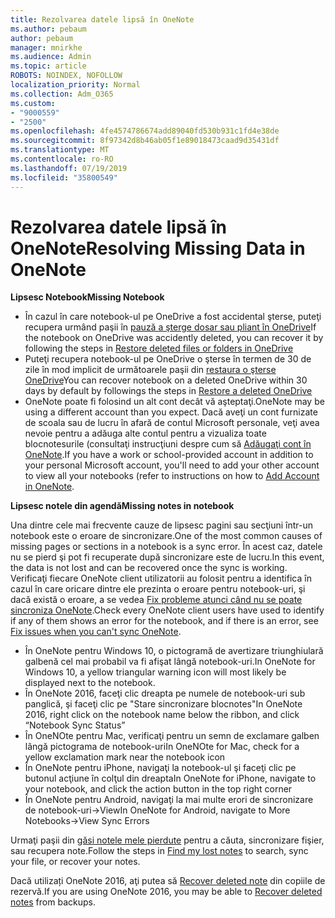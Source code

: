 ```yaml
---
title: Rezolvarea datele lipsă în OneNote
ms.author: pebaum
author: pebaum
manager: mnirkhe
ms.audience: Admin
ms.topic: article
ROBOTS: NOINDEX, NOFOLLOW
localization_priority: Normal
ms.collection: Adm_O365
ms.custom:
- "9000559"
- "2500"
ms.openlocfilehash: 4fe4574786674add89040fd530b931c1fd4e38de
ms.sourcegitcommit: 8f97342d8b46ab05f1e89018473caad9d35431df
ms.translationtype: MT
ms.contentlocale: ro-RO
ms.lasthandoff: 07/19/2019
ms.locfileid: "35800549"
---
```

# <a name="resolving-missing-data-in-onenote"></a><span data-ttu-id="351ae-102">Rezolvarea datele lipsă în OneNote</span><span class="sxs-lookup"><span data-stu-id="351ae-102">Resolving Missing Data in OneNote</span></span>

<span data-ttu-id="351ae-103">**Lipsesc Notebook**</span><span class="sxs-lookup"><span data-stu-id="351ae-103">**Missing Notebook**</span></span>

- <span data-ttu-id="351ae-104">În cazul în care notebook-ul pe OneDrive a fost accidental şterse, puteţi recupera urmând paşii în [pauză a şterge dosar sau pliant în OneDrive](https://support.office.com/article/949ada80-0026-4db3-a953-c99083e6a84f)</span><span class="sxs-lookup"><span data-stu-id="351ae-104">If the notebook on OneDrive was accidently deleted, you can recover it by following the steps in [Restore deleted files or folders in OneDrive](https://support.office.com/article/949ada80-0026-4db3-a953-c99083e6a84f)</span></span>
- <span data-ttu-id="351ae-105">Puteţi recupera notebook-ul pe OneDrive o şterse în termen de 30 de zile în mod implicit de următoarele paşii din [restaura o şterse OneDrive](https://docs.microsoft.com/onedrive/restore-deleted-onedrive)</span><span class="sxs-lookup"><span data-stu-id="351ae-105">You can recover notebook on a deleted OneDrive within 30 days by default by followings the steps in [Restore a deleted OneDrive](https://docs.microsoft.com/onedrive/restore-deleted-onedrive)</span></span>
- <span data-ttu-id="351ae-106">OneNote poate fi folosind un alt cont decât vă aşteptaţi.</span><span class="sxs-lookup"><span data-stu-id="351ae-106">OneNote may be using a different account than you expect.</span></span> <span data-ttu-id="351ae-107">Dacă aveţi un cont furnizate de scoala sau de lucru în afară de contul Microsoft personale, veţi avea nevoie pentru a adăuga alte contul pentru a vizualiza toate blocnotesurile (consultaţi instrucţiuni despre cum să [Adăugaţi cont în OneNote](https://support.office.com/article/5afff855-54ee-47e4-a773-db048d4ac299).</span><span class="sxs-lookup"><span data-stu-id="351ae-107">If you have a work or school-provided account in addition to your personal Microsoft account, you'll need to add your other account to view all your notebooks (refer to instructions on how to [Add Account in OneNote](https://support.office.com/article/5afff855-54ee-47e4-a773-db048d4ac299).</span></span>

<span data-ttu-id="351ae-108">**Lipsesc notele din agendă**</span><span class="sxs-lookup"><span data-stu-id="351ae-108">**Missing notes in notebook**</span></span>

<span data-ttu-id="351ae-109">Una dintre cele mai frecvente cauze de lipsesc pagini sau secţiuni într-un notebook este o eroare de sincronizare.</span><span class="sxs-lookup"><span data-stu-id="351ae-109">One of the most common causes of missing pages or sections in a notebook is a sync error.</span></span> <span data-ttu-id="351ae-110">În acest caz, datele nu se pierd şi pot fi recuperate după sincronizare este de lucru.</span><span class="sxs-lookup"><span data-stu-id="351ae-110">In this event, the data is not lost and can be recovered once the sync is working.</span></span> <span data-ttu-id="351ae-111">Verificaţi fiecare OneNote client utilizatorii au folosit pentru a identifica în cazul în care oricare dintre ele prezinta o eroare pentru notebook-uri, şi dacă există o eroare, a se vedea [Fix probleme atunci când nu se poate sincroniza OneNote](https://support.office.com/article/299495ef-66d1-448f-90c1-b785a6968d45).</span><span class="sxs-lookup"><span data-stu-id="351ae-111">Check every OneNote client users have used to identify if any of them shows an error for the notebook, and if there is an error, see [Fix issues when you can't sync OneNote](https://support.office.com/article/299495ef-66d1-448f-90c1-b785a6968d45).</span></span>

- <span data-ttu-id="351ae-112">În OneNote pentru Windows 10, o pictogramă de avertizare triunghiulară galbenă cel mai probabil va fi afişat lângă notebook-uri.</span><span class="sxs-lookup"><span data-stu-id="351ae-112">In OneNote for Windows 10, a yellow triangular warning icon will most likely be displayed next to the notebook.</span></span>
- <span data-ttu-id="351ae-113">În OneNote 2016, faceţi clic dreapta pe numele de notebook-uri sub panglică, şi faceţi clic pe "Stare sincronizare blocnotes"</span><span class="sxs-lookup"><span data-stu-id="351ae-113">In OneNote 2016, right click on the notebook name below the ribbon, and click “Notebook Sync Status”</span></span>
- <span data-ttu-id="351ae-114">În OneNOte pentru Mac, verificaţi pentru un semn de exclamare galben lângă pictograma de notebook-uri</span><span class="sxs-lookup"><span data-stu-id="351ae-114">In OneNOte for Mac, check for a yellow exclamation mark near the notebook icon</span></span>
- <span data-ttu-id="351ae-115">În OneNote pentru iPhone, navigaţi la notebook-ul şi faceţi clic pe butonul acţiune în colţul din dreapta</span><span class="sxs-lookup"><span data-stu-id="351ae-115">In OneNote for iPhone, navigate to your notebook, and click the action button in the top right corner</span></span>
- <span data-ttu-id="351ae-116">În OneNote pentru Android, navigaţi la mai multe erori de sincronizare de notebook-uri->View</span><span class="sxs-lookup"><span data-stu-id="351ae-116">In OneNote for Android, navigate to More Notebooks->View Sync Errors</span></span>

<span data-ttu-id="351ae-117">Urmaţi paşii din [găsi notele mele pierdute](https://support.office.com/article/32cb2bd7-afe7-44d2-a711-398a88421287) pentru a căuta, sincronizare fişier, sau recupera note.</span><span class="sxs-lookup"><span data-stu-id="351ae-117">Follow the steps in [Find my lost notes](https://support.office.com/article/32cb2bd7-afe7-44d2-a711-398a88421287) to search, sync your file, or recover your notes.</span></span>

<span data-ttu-id="351ae-118">Dacă utilizați OneNote 2016, aţi putea să [Recover deleted note](https://support.office.com/article/32ed1036-74fd-4c21-bc28-033a486e6b14) din copiile de rezervă.</span><span class="sxs-lookup"><span data-stu-id="351ae-118">If you are using OneNote 2016, you may be able to [Recover deleted notes](https://support.office.com/article/32ed1036-74fd-4c21-bc28-033a486e6b14) from backups.</span></span>